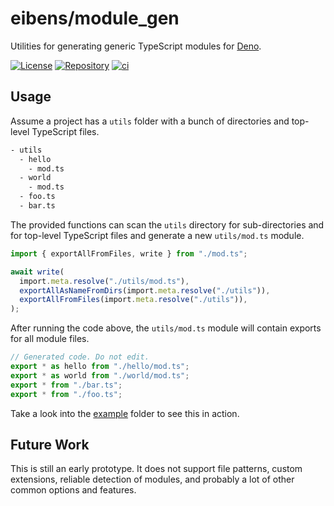 # eibens/module_gen

Utilities for generating generic TypeScript modules for
[Deno](https://deno.land).

<!-- badges -->

[![License](https://img.shields.io/github/license/eibens/module_gen?color=informational)](LICENSE)
[![Repository](https://img.shields.io/github/v/tag/eibens/module_gen?label&logo=github)](https://github.com/eibens/module_gen)
[![ci](https://github.com/eibens/module_gen/actions/workflows/ci.yml/badge.svg)](https://github.com/eibens/module_gen/actions/workflows/ci.yml)

<!-- /badges -->

## Usage

Assume a project has a `utils` folder with a bunch of directories and top-level
TypeScript files.

```txt
- utils
  - hello
    - mod.ts
  - world
    - mod.ts
  - foo.ts
  - bar.ts
```

The provided functions can scan the `utils` directory for sub-directories and
for top-level TypeScript files and generate a new `utils/mod.ts` module.

```ts
import { exportAllFromFiles, write } from "./mod.ts";

await write(
  import.meta.resolve("./utils/mod.ts"),
  exportAllAsNameFromDirs(import.meta.resolve("./utils")),
  exportAllFromFiles(import.meta.resolve("./utils")),
);
```

After running the code above, the `utils/mod.ts` module will contain exports for
all module files.

```ts
// Generated code. Do not edit.
export * as hello from "./hello/mod.ts";
export * as world from "./world/mod.ts";
export * from "./bar.ts";
export * from "./foo.ts";
```

Take a look into the [example](example) folder to see this in action.

## Future Work

This is still an early prototype. It does not support file patterns, custom
extensions, reliable detection of modules, and probably a lot of other common
options and features.
